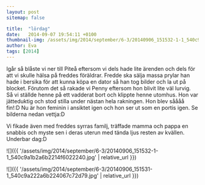 ```yaml
---
layout: post
sitemap: false

title:  "lördag"
date:   2014-09-07 19:54:11 +0100
thumbnail-img: /assets/img/2014/september/6-3/20140906_151532-1-1_540c9a1b2a6b2214f6022240.jpg
author: Eva
tags: [2014]
---
```


Igår så blåste vi ner till Piteå eftersom vi dels hade lite ärenden och dels för att vi skulle hälsa på freddes föräldrar. Fredde ska sälja massa prylar han hade i bersika för att kunna köpa en dator så han tog bilder och la ut på blocket. Förutom det så rakade vi Penny eftersom hon blivit lite väl lurvig. Så vi ställde henne på ett vadderat bort och klippte henne utomhus. Hon var jätteduktig och stod stilla under nästan hela rakningen. Hon blev såååå fin!:D Nu är hon feminin i ansiktet igen och hon ser ut som en portis igen. Se bilderna nedan vettja:D 

Vi fikade även med freddes syrras familj, träffade mamma och pappa en snabbis och myste sen i deras uterun med tända ljus resten av kvällen. Underbar dag:D

![]({{ '/assets/img/2014/september/6-3/20140906_151532-1-1_540c9a1b2a6b2214f6022240.jpg'  | relative_url }})

![]({{ '/assets/img/2014/september/6-3/20140906_151531-1_540c9a222a6b224067c72d79.jpg'  | relative_url }})

